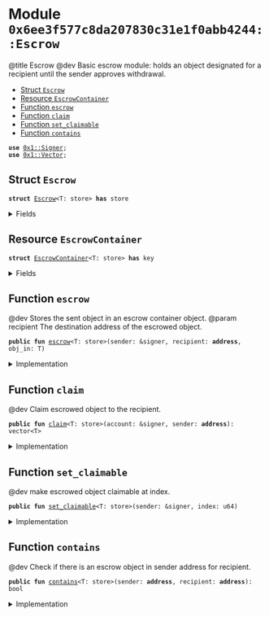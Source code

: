 
<a name="0x6ee3f577c8da207830c31e1f0abb4244_Escrow"></a>

# Module `0x6ee3f577c8da207830c31e1f0abb4244::Escrow`

@title Escrow
@dev Basic escrow module: holds an object designated for a recipient until the sender approves withdrawal.


-  [Struct `Escrow`](#0x6ee3f577c8da207830c31e1f0abb4244_Escrow_Escrow)
-  [Resource `EscrowContainer`](#0x6ee3f577c8da207830c31e1f0abb4244_Escrow_EscrowContainer)
-  [Function `escrow`](#0x6ee3f577c8da207830c31e1f0abb4244_Escrow_escrow)
-  [Function `claim`](#0x6ee3f577c8da207830c31e1f0abb4244_Escrow_claim)
-  [Function `set_claimable`](#0x6ee3f577c8da207830c31e1f0abb4244_Escrow_set_claimable)
-  [Function `contains`](#0x6ee3f577c8da207830c31e1f0abb4244_Escrow_contains)


<pre><code><b>use</b> <a href="../../../build/StarcoinFramework/docs/Signer.md#0x1_Signer">0x1::Signer</a>;
<b>use</b> <a href="../../../build/StarcoinFramework/docs/Vector.md#0x1_Vector">0x1::Vector</a>;
</code></pre>



<a name="0x6ee3f577c8da207830c31e1f0abb4244_Escrow_Escrow"></a>

## Struct `Escrow`



<pre><code><b>struct</b> <a href="Escrow.md#0x6ee3f577c8da207830c31e1f0abb4244_Escrow">Escrow</a>&lt;T: store&gt; <b>has</b> store
</code></pre>



<details>
<summary>Fields</summary>


<dl>
<dt>
<code>recipient: <b>address</b></code>
</dt>
<dd>

</dd>
<dt>
<code>obj: T</code>
</dt>
<dd>

</dd>
<dt>
<code>claimable: bool</code>
</dt>
<dd>

</dd>
</dl>


</details>

<a name="0x6ee3f577c8da207830c31e1f0abb4244_Escrow_EscrowContainer"></a>

## Resource `EscrowContainer`



<pre><code><b>struct</b> <a href="Escrow.md#0x6ee3f577c8da207830c31e1f0abb4244_Escrow_EscrowContainer">EscrowContainer</a>&lt;T: store&gt; <b>has</b> key
</code></pre>



<details>
<summary>Fields</summary>


<dl>
<dt>
<code>escrows: vector&lt;<a href="Escrow.md#0x6ee3f577c8da207830c31e1f0abb4244_Escrow_Escrow">Escrow::Escrow</a>&lt;T&gt;&gt;</code>
</dt>
<dd>

</dd>
</dl>


</details>

<a name="0x6ee3f577c8da207830c31e1f0abb4244_Escrow_escrow"></a>

## Function `escrow`

@dev Stores the sent object in an escrow container object.
@param recipient The destination address of the escrowed object.


<pre><code><b>public</b> <b>fun</b> <a href="Escrow.md#0x6ee3f577c8da207830c31e1f0abb4244_Escrow_escrow">escrow</a>&lt;T: store&gt;(sender: &signer, recipient: <b>address</b>, obj_in: T)
</code></pre>



<details>
<summary>Implementation</summary>


<pre><code><b>public</b> <b>fun</b> <a href="Escrow.md#0x6ee3f577c8da207830c31e1f0abb4244_Escrow_escrow">escrow</a>&lt;T: store&gt;(sender: &signer, recipient: <b>address</b>, obj_in: T) <b>acquires</b> <a href="Escrow.md#0x6ee3f577c8da207830c31e1f0abb4244_Escrow_EscrowContainer">EscrowContainer</a> {
    <b>let</b> sender_addr = <a href="../../../build/StarcoinFramework/docs/Signer.md#0x1_Signer_address_of">Signer::address_of</a>(sender);

    <b>let</b> escrow = <a href="Escrow.md#0x6ee3f577c8da207830c31e1f0abb4244_Escrow">Escrow</a>&lt;T&gt; {
        recipient,
        obj: obj_in,
        claimable: <b>false</b>,
    };

    <b>if</b> (!<b>exists</b>&lt;<a href="Escrow.md#0x6ee3f577c8da207830c31e1f0abb4244_Escrow_EscrowContainer">EscrowContainer</a>&lt;T&gt;&gt;(sender_addr)){
        <b>let</b> escrow_container = <a href="Escrow.md#0x6ee3f577c8da207830c31e1f0abb4244_Escrow_EscrowContainer">EscrowContainer</a>&lt;T&gt;{ escrows: <a href="../../../build/StarcoinFramework/docs/Vector.md#0x1_Vector_empty">Vector::empty</a>&lt;<a href="Escrow.md#0x6ee3f577c8da207830c31e1f0abb4244_Escrow">Escrow</a>&lt;T&gt;&gt;() };
        <a href="../../../build/StarcoinFramework/docs/Vector.md#0x1_Vector_push_back">Vector::push_back</a>&lt;<a href="Escrow.md#0x6ee3f577c8da207830c31e1f0abb4244_Escrow">Escrow</a>&lt;T&gt;&gt;(&<b>mut</b> escrow_container.escrows, escrow);
        <b>move_to</b>&lt;<a href="Escrow.md#0x6ee3f577c8da207830c31e1f0abb4244_Escrow_EscrowContainer">EscrowContainer</a>&lt;T&gt;&gt;(sender, escrow_container);
    } <b>else</b> {
        <b>let</b> escrow_container = <b>borrow_global_mut</b>&lt;<a href="Escrow.md#0x6ee3f577c8da207830c31e1f0abb4244_Escrow_EscrowContainer">EscrowContainer</a>&lt;T&gt;&gt;(sender_addr);
        <a href="../../../build/StarcoinFramework/docs/Vector.md#0x1_Vector_push_back">Vector::push_back</a>&lt;<a href="Escrow.md#0x6ee3f577c8da207830c31e1f0abb4244_Escrow">Escrow</a>&lt;T&gt;&gt;(&<b>mut</b> escrow_container.escrows, escrow);
    }
}
</code></pre>



</details>

<a name="0x6ee3f577c8da207830c31e1f0abb4244_Escrow_claim"></a>

## Function `claim`

@dev Claim escrowed object to the recipient.


<pre><code><b>public</b> <b>fun</b> <a href="Escrow.md#0x6ee3f577c8da207830c31e1f0abb4244_Escrow_claim">claim</a>&lt;T: store&gt;(account: &signer, sender: <b>address</b>): vector&lt;T&gt;
</code></pre>



<details>
<summary>Implementation</summary>


<pre><code><b>public</b> <b>fun</b> <a href="Escrow.md#0x6ee3f577c8da207830c31e1f0abb4244_Escrow_claim">claim</a>&lt;T: store&gt;(account: &signer, sender: <b>address</b>): vector&lt;T&gt; <b>acquires</b> <a href="Escrow.md#0x6ee3f577c8da207830c31e1f0abb4244_Escrow_EscrowContainer">EscrowContainer</a> {
    <b>let</b> account_addr = <a href="../../../build/StarcoinFramework/docs/Signer.md#0x1_Signer_address_of">Signer::address_of</a>(account);

    <b>let</b> escrows = <a href="../../../build/StarcoinFramework/docs/Vector.md#0x1_Vector_empty">Vector::empty</a>&lt;T&gt;();

    <b>let</b> escrow_container = <b>borrow_global_mut</b>&lt;<a href="Escrow.md#0x6ee3f577c8da207830c31e1f0abb4244_Escrow_EscrowContainer">EscrowContainer</a>&lt;T&gt;&gt;(sender);
    <b>if</b> (!<a href="../../../build/StarcoinFramework/docs/Vector.md#0x1_Vector_is_empty">Vector::is_empty</a>&lt;<a href="Escrow.md#0x6ee3f577c8da207830c31e1f0abb4244_Escrow">Escrow</a>&lt;T&gt;&gt;(&escrow_container.escrows)) {
        <b>let</b> escrow_len = <a href="../../../build/StarcoinFramework/docs/Vector.md#0x1_Vector_length">Vector::length</a>&lt;<a href="Escrow.md#0x6ee3f577c8da207830c31e1f0abb4244_Escrow">Escrow</a>&lt;T&gt;&gt;(&escrow_container.escrows);
        <b>let</b> i = 0;
        <b>while</b> (i &lt; escrow_len) {
            <b>let</b> escrow = <a href="../../../build/StarcoinFramework/docs/Vector.md#0x1_Vector_borrow">Vector::borrow</a>(&escrow_container.escrows, i);
            <b>if</b> (escrow.recipient == account_addr && escrow.claimable) {
                <b>let</b> <a href="Escrow.md#0x6ee3f577c8da207830c31e1f0abb4244_Escrow">Escrow</a> { obj: t, recipient: _, claimable: _ } = <a href="../../../build/StarcoinFramework/docs/Vector.md#0x1_Vector_remove">Vector::remove</a>&lt;<a href="Escrow.md#0x6ee3f577c8da207830c31e1f0abb4244_Escrow">Escrow</a>&lt;T&gt;&gt;(&<b>mut</b> escrow_container.escrows, i);
                <a href="../../../build/StarcoinFramework/docs/Vector.md#0x1_Vector_push_back">Vector::push_back</a>&lt;T&gt;(&<b>mut</b> escrows, t);
                escrow_len = escrow_len - 1;
            } <b>else</b> {
                i = i + 1;
            }
        }
    };
    escrows
}
</code></pre>



</details>

<a name="0x6ee3f577c8da207830c31e1f0abb4244_Escrow_set_claimable"></a>

## Function `set_claimable`

@dev make escrowed object claimable at index.


<pre><code><b>public</b> <b>fun</b> <a href="Escrow.md#0x6ee3f577c8da207830c31e1f0abb4244_Escrow_set_claimable">set_claimable</a>&lt;T: store&gt;(sender: &signer, index: u64)
</code></pre>



<details>
<summary>Implementation</summary>


<pre><code><b>public</b> <b>fun</b> <a href="Escrow.md#0x6ee3f577c8da207830c31e1f0abb4244_Escrow_set_claimable">set_claimable</a>&lt;T: store&gt;(sender: &signer, index: u64) <b>acquires</b> <a href="Escrow.md#0x6ee3f577c8da207830c31e1f0abb4244_Escrow_EscrowContainer">EscrowContainer</a> {
    <b>let</b> sender_addr = <a href="../../../build/StarcoinFramework/docs/Signer.md#0x1_Signer_address_of">Signer::address_of</a>(sender);

    <b>let</b> escrow_container = <b>borrow_global_mut</b>&lt;<a href="Escrow.md#0x6ee3f577c8da207830c31e1f0abb4244_Escrow_EscrowContainer">EscrowContainer</a>&lt;T&gt;&gt;(sender_addr);
    <b>if</b> (!<a href="../../../build/StarcoinFramework/docs/Vector.md#0x1_Vector_is_empty">Vector::is_empty</a>&lt;<a href="Escrow.md#0x6ee3f577c8da207830c31e1f0abb4244_Escrow">Escrow</a>&lt;T&gt;&gt;(&escrow_container.escrows)) {
        <b>let</b> escrow_len = <a href="../../../build/StarcoinFramework/docs/Vector.md#0x1_Vector_length">Vector::length</a>&lt;<a href="Escrow.md#0x6ee3f577c8da207830c31e1f0abb4244_Escrow">Escrow</a>&lt;T&gt;&gt;(&escrow_container.escrows);
        <b>if</b> (index &lt; escrow_len) {
            <b>let</b> escrow = <a href="../../../build/StarcoinFramework/docs/Vector.md#0x1_Vector_borrow_mut">Vector::borrow_mut</a>(&<b>mut</b> escrow_container.escrows, index);
            escrow.claimable = <b>true</b>;
        }
    }
}
</code></pre>



</details>

<a name="0x6ee3f577c8da207830c31e1f0abb4244_Escrow_contains"></a>

## Function `contains`

@dev Check if there is an escrow object in sender address for recipient.


<pre><code><b>public</b> <b>fun</b> <a href="Escrow.md#0x6ee3f577c8da207830c31e1f0abb4244_Escrow_contains">contains</a>&lt;T: store&gt;(sender: <b>address</b>, recipient: <b>address</b>): bool
</code></pre>



<details>
<summary>Implementation</summary>


<pre><code><b>public</b> <b>fun</b> <a href="Escrow.md#0x6ee3f577c8da207830c31e1f0abb4244_Escrow_contains">contains</a>&lt;T: store&gt;(sender: <b>address</b>, recipient: <b>address</b>): bool <b>acquires</b> <a href="Escrow.md#0x6ee3f577c8da207830c31e1f0abb4244_Escrow_EscrowContainer">EscrowContainer</a> {
    <b>if</b> (!<b>exists</b>&lt;<a href="Escrow.md#0x6ee3f577c8da207830c31e1f0abb4244_Escrow_EscrowContainer">EscrowContainer</a>&lt;T&gt;&gt;(sender)) { <b>return</b> <b>false</b> };
    <b>let</b> escrow_container = <b>borrow_global_mut</b>&lt;<a href="Escrow.md#0x6ee3f577c8da207830c31e1f0abb4244_Escrow_EscrowContainer">EscrowContainer</a>&lt;T&gt;&gt;(sender);
    <b>if</b> (!<a href="../../../build/StarcoinFramework/docs/Vector.md#0x1_Vector_is_empty">Vector::is_empty</a>&lt;<a href="Escrow.md#0x6ee3f577c8da207830c31e1f0abb4244_Escrow">Escrow</a>&lt;T&gt;&gt;(&escrow_container.escrows)) {
        <b>let</b> escrow_len = <a href="../../../build/StarcoinFramework/docs/Vector.md#0x1_Vector_length">Vector::length</a>&lt;<a href="Escrow.md#0x6ee3f577c8da207830c31e1f0abb4244_Escrow">Escrow</a>&lt;T&gt;&gt;(&escrow_container.escrows);
        <b>let</b> i = 0;
        <b>while</b> (i &lt; escrow_len) {
            <b>let</b> escrow = <a href="../../../build/StarcoinFramework/docs/Vector.md#0x1_Vector_borrow">Vector::borrow</a>(&escrow_container.escrows, i);
            <b>if</b> (escrow.recipient == recipient) {
                <b>return</b> <b>true</b>
            } <b>else</b> {
                i = i + 1;
            }
        }
    };
    <b>false</b>
}
</code></pre>



</details>
